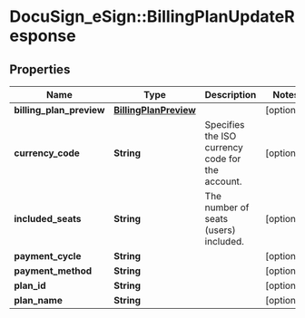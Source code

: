 # DocuSign_eSign::BillingPlanUpdateResponse

## Properties
Name | Type | Description | Notes
------------ | ------------- | ------------- | -------------
**billing_plan_preview** | [**BillingPlanPreview**](BillingPlanPreview.md) |  | [optional] 
**currency_code** | **String** | Specifies the ISO currency code for the account. | [optional] 
**included_seats** | **String** | The number of seats (users) included. | [optional] 
**payment_cycle** | **String** |  | [optional] 
**payment_method** | **String** |  | [optional] 
**plan_id** | **String** |  | [optional] 
**plan_name** | **String** |  | [optional] 


